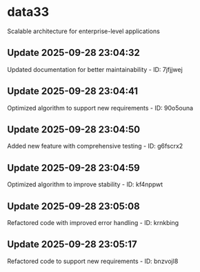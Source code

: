 # data33
Scalable architecture for enterprise-level applications

## Update 2025-09-28 23:04:32
Updated documentation for better maintainability - ID: 7jfjjwej


## Update 2025-09-28 23:04:41
Optimized algorithm to support new requirements - ID: 90o5ouna


## Update 2025-09-28 23:04:50
Added new feature with comprehensive testing - ID: g6fscrx2


## Update 2025-09-28 23:04:59
Optimized algorithm to improve stability - ID: kf4nppwt


## Update 2025-09-28 23:05:08
Refactored code with improved error handling - ID: krnkbing


## Update 2025-09-28 23:05:17
Refactored code to support new requirements - ID: bnzvojl8

